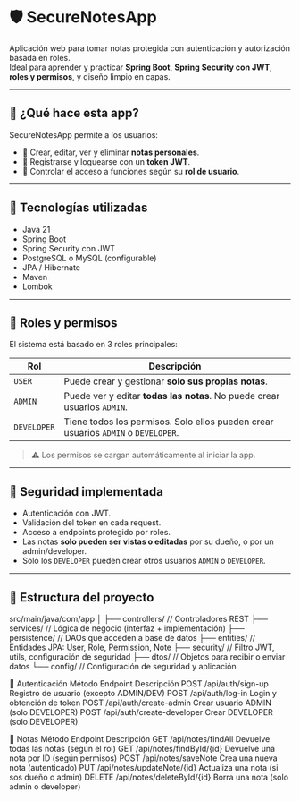 # 🛡️ SecureNotesApp

Aplicación web para tomar notas protegida con autenticación y autorización basada en roles.  
Ideal para aprender y practicar **Spring Boot**, **Spring Security con JWT**, **roles y permisos**, y diseño limpio en capas.

---

## 🚀 ¿Qué hace esta app?

SecureNotesApp permite a los usuarios:

- 📝 Crear, editar, ver y eliminar **notas personales**.
- 👤 Registrarse y loguearse con un **token JWT**.
- 🔐 Controlar el acceso a funciones según su **rol de usuario**.

---

## 🧩 Tecnologías utilizadas

- Java 21
- Spring Boot
- Spring Security con JWT
- PostgreSQL o MySQL (configurable)
- JPA / Hibernate
- Maven
- Lombok

---

## 🧪 Roles y permisos

El sistema está basado en 3 roles principales:

| Rol        | Descripción                                                                 |
|------------|-----------------------------------------------------------------------------|
| `USER`     | Puede crear y gestionar **solo sus propias notas**.                        |
| `ADMIN`    | Puede ver y editar **todas las notas**. No puede crear usuarios `ADMIN`.   |
| `DEVELOPER`| Tiene todos los permisos. Solo ellos pueden crear usuarios `ADMIN` o `DEVELOPER`. |

> ⚠️ Los permisos se cargan automáticamente al iniciar la app.

---

## 🔑 Seguridad implementada

- Autenticación con JWT.
- Validación del token en cada request.
- Acceso a endpoints protegido por roles.
- Las notas **solo pueden ser vistas o editadas** por su dueño, o por un admin/developer.
- Solo los `DEVELOPER` pueden crear otros usuarios `ADMIN` o `DEVELOPER`.

---

## 📂 Estructura del proyecto

src/main/java/com/app
│
├── controllers/ // Controladores REST
├── services/ // Lógica de negocio (interfaz + implementación)
├── persistence/ // DAOs que acceden a base de datos
├── entities/ // Entidades JPA: User, Role, Permission, Note
├── security/ // Filtro JWT, utils, configuración de seguridad
├── dtos/ // Objetos para recibir o enviar datos
└── config/ // Configuración de seguridad y aplicación


🔐 Autenticación
Método	Endpoint	Descripción
POST	/api/auth/sign-up	Registro de usuario (excepto ADMIN/DEV)
POST	/api/auth/log-in	Login y obtención de token
POST	/api/auth/create-admin	Crear usuario ADMIN (solo DEVELOPER)
POST	/api/auth/create-developer	Crear DEVELOPER (solo DEVELOPER)


📝 Notas
Método	Endpoint	Descripción
GET	/api/notes/findAll	Devuelve todas las notas (según el rol)
GET	/api/notes/findById/{id}	Devuelve una nota por ID (según permisos)
POST	/api/notes/saveNote	Crea una nueva nota (autenticado)
PUT	/api/notes/updateNote/{id}	Actualiza una nota (si sos dueño o admin)
DELETE	/api/notes/deleteById/{id}	Borra una nota (solo admin o developer)


